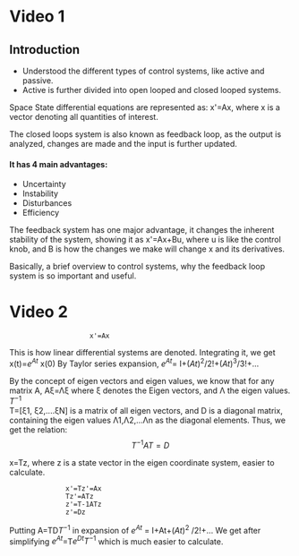 # Video 1
## Introduction
- Understood the different types of control systems, like active and passive.
- Active is further divided into open looped and closed looped systems.

Space State differential equations are represented as:
x'=Ax, where x is a vector denoting all quantities of interest.

The closed loops system is also known as feedback loop, as the output is analyzed, changes are made and the input is further updated. 
#### It has 4 main advantages:
- Uncertainty
- Instability
- Disturbances
- Efficiency

The feedback system has one major advantage, it changes the inherent stability of the system, showing it as 
x'=Ax+Bu, where u is like the control knob, and B is how the changes we make will change x and its derivatives. 

Basically, a brief overview to control systems, why the feedback loop system is so important and useful. 

# Video 2
                        x'=Ax
This is how linear differential systems are denoted. Integrating it, we get
                         x(t)=$e^{At}$  x(0)
                          By Taylor series expansion,
                          $e^{At}$= I+$(At)^2$/2!+$(At)^3$/3!+...

By the concept of eigen vectors and eigen values, we know that for any matrix A,
					     Aξ=Λξ
			where ξ denotes the Eigen vectors, and Λ the eigen values.  $T^{-1}$    
  T=[ξ1, ξ2,....ξN] is a matrix of all eigen vectors, and D is a diagonal matrix, containing the eigen values Λ1,Λ2,...Λn as the diagonal elements.
  Thus, we get the relation:
   $$
T^{-1} A T = D
$$

x=Tz, where z is a state vector in the eigen coordinate system, easier to calculate.
				  
				  x'=Tz'=Ax
				  Tz'=ATz
				  z'=T-1ATz
				  z'=Dz
Putting
				A=TD$T^{-1}$ 
in expansion of 
				 $e^{At}$ = I+At+$(At)^2$ /2!+...
We get after simplifying
				 $e^{At}$=T$e^{Dt}$$T^{-1}$
which is much easier to calculate.



